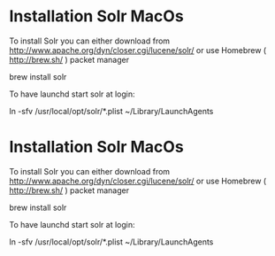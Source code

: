 <!--
author:
    - 'Mikhail Kamarouski'
created_at: '2015-06-10 17:00:53'
updated_at: '2015-08-18 14:22:29'
tags:
    - 'Search using Solr'
-->

Installation Solr MacOs
=======================

To install Solr you can either download from http://www.apache.org/dyn/closer.cgi/lucene/solr/ or use Homebrew ( http://brew.sh/ ) packet manager

brew install solr

To have launchd start solr at login:

ln -sfv /usr/local/opt/solr/\*.plist \~/Library/LaunchAgents

Installation Solr MacOs
=======================

To install Solr you can either download from http://www.apache.org/dyn/closer.cgi/lucene/solr/ or use Homebrew ( http://brew.sh/ ) packet manager

brew install solr

To have launchd start solr at login:

ln -sfv /usr/local/opt/solr/\*.plist \~/Library/LaunchAgents


